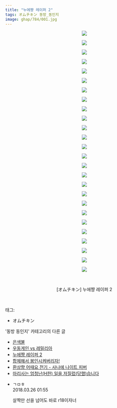 ```yaml
---
title: "누에쨩 레이퍼 2"
tags: オムチキン 동방_동인지
image: ghap/784/001.jpg
---
```

<div class="article">
<p style="text-align: center; clear: none; float: none;"><img src="{{ site.nasurl }}/ghap/784/001.jpg"/></p>
<p style="text-align: center; clear: none; float: none;"><img src="{{ site.nasurl }}/ghap/784/002.jpg"/></p>
<p style="text-align: center; clear: none; float: none;"><img src="{{ site.nasurl }}/ghap/784/003.jpg"/></p>
<p style="text-align: center; clear: none; float: none;"><img src="{{ site.nasurl }}/ghap/784/004.jpg"/></p>
<p style="text-align: center; clear: none; float: none;"><img src="{{ site.nasurl }}/ghap/784/005.jpg"/></p>
<p style="text-align: center; clear: none; float: none;"><img src="{{ site.nasurl }}/ghap/784/006.jpg"/></p>
<p style="text-align: center; clear: none; float: none;"><img src="{{ site.nasurl }}/ghap/784/007.jpg"/></p>
<p style="text-align: center; clear: none; float: none;"><img src="{{ site.nasurl }}/ghap/784/008.jpg"/></p>
<p style="text-align: center; clear: none; float: none;"><img src="{{ site.nasurl }}/ghap/784/009.jpg"/></p>
<p style="text-align: center; clear: none; float: none;"><img src="{{ site.nasurl }}/ghap/784/010.jpg"/></p>
<p style="text-align: center; clear: none; float: none;"><img src="{{ site.nasurl }}/ghap/784/011.jpg"/></p>
<p style="text-align: center; clear: none; float: none;"><img src="{{ site.nasurl }}/ghap/784/012.jpg"/></p>
<p style="text-align: center; clear: none; float: none;"><img src="{{ site.nasurl }}/ghap/784/013.jpg"/></p>
<p style="text-align: center; clear: none; float: none;"><img src="{{ site.nasurl }}/ghap/784/014.jpg"/></p>
<p style="text-align: center; clear: none; float: none;"><img src="{{ site.nasurl }}/ghap/784/015.jpg"/></p>
<p style="text-align: center; clear: none; float: none;"><img src="{{ site.nasurl }}/ghap/784/016.jpg"/></p>
<p style="text-align: center; clear: none; float: none;"><img src="{{ site.nasurl }}/ghap/784/017.jpg"/></p>
<p style="text-align: center; clear: none; float: none;"><img src="{{ site.nasurl }}/ghap/784/018.jpg"/></p>
<p style="text-align: center; clear: none; float: none;"><img src="{{ site.nasurl }}/ghap/784/019.jpg"/></p>
<p style="text-align: center; clear: none; float: none;"><img src="{{ site.nasurl }}/ghap/784/020.jpg"/></p>
<p style="text-align: center; clear: none; float: none;"><img src="{{ site.nasurl }}/ghap/784/021.jpg"/></p>
<p style="text-align: center; clear: none; float: none;"><img src="{{ site.nasurl }}/ghap/784/022.jpg"/></p>
<p style="text-align: center; clear: none; float: none;"><img src="{{ site.nasurl }}/ghap/784/023.jpg"/></p>
<p style="text-align: center; clear: none; float: none;"><img src="{{ site.nasurl }}/ghap/784/024.jpg"/></p>
<p style="text-align: center; clear: none; float: none;"><img src="{{ site.nasurl }}/ghap/784/025.jpg"/></p>
<p style="text-align: center; clear: none; float: none;"><img src="{{ site.nasurl }}/ghap/784/026.jpg"/></p>
<p style="text-align: center; clear: none; float: none;"><br/></p>
<p style="text-align: center; clear: none; float: none;">[オムチキン] 누에쨩 레이퍼 2</p>
<p><br/></p>
</div><div class="tagTrail">
<p>태그: </p>
<ul>
<li>オムチキン</li>
</ul>
</div><div class="another">
<p>'동방 동인지' 카테고리의 다른 글</p>
<ul>
<li><a href="/2016-07-09-ghap_786">은색불</a></li>
<li><a href="/2016-07-09-ghap_785">우동게인 vs 레밀리아</a></li>
<li><a href="/2016-07-09-ghap_784">누에쨩 레이퍼 2</a></li>
<li><a href="/2016-07-09-ghap_783">합체해서 봉인시켜버리자!</a></li>
<li><a href="/2016-07-09-ghap_782">환상향 어때요 전기 - 사나에 나이트 피버</a></li>
<li><a href="/2016-07-09-ghap_781">마리사는 엄청난(H한) 일을 저질렀(당했)습니다</a></li>
</ul>
</div><div class="cb_module cb_fluid">
<div class="cb_wrt cb_profile">
<div class="comment">
<ul>
<li class="cb_thumb_off" id="comment15227296">
<div class="cb_comment_area">
<div class="cb_info_area">
<div class="cb_section">
<span class="cb_nick_name">ㄱㅁㅎ</span>
</div>
<div class="cb_section">
<span class="cb_date">2018.03.26 01:55 </span>
</div>
</div>
<div class="cb_dsc_comment">
<p class="cb_dsc">
											살짝만 선을 넘어도 바로 r18이자너
										</p>
</div>
</div></li>
</ul>
</div>
</div><!-- commentList close -->
</div>